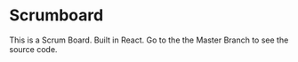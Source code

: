 # Scrumboard
This is a Scrum Board. Built in React. 
Go to the the Master Branch to see the source code. 
